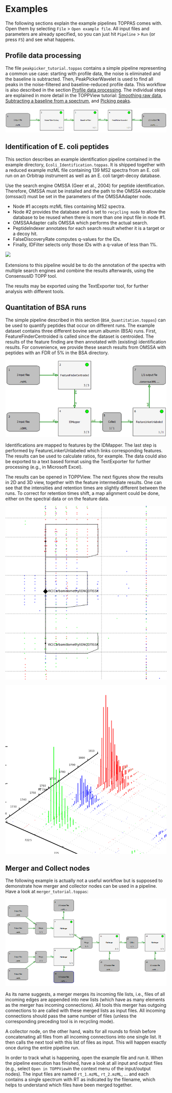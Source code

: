 Examples
========

The following sections explain the example pipelines TOPPAS comes with. Open them by selecting `File` > `Open example file`.
All input files and parameters are already specified, so you can just hit `Pipeline` > `Run` (or press `F5`) and see what
happens.

## Profile data processing

The file `peakpicker_tutorial.toppas` contains  a simple pipeline representing a common use case: starting with profile
data, the noise is eliminated and the baseline is subtracted. Then, PeakPickerWavelet is used to find all peaks in the
noise-filtered and baseline-reduced profile data. This workflow is also described in the section
[Profile data processing](../TOPP/profile-data-processing.md). The individual steps are explained in more detail in the
TOPPView tutorial: [Smoothing raw data](../TOPP/smoothing-raw-data.md), [Subtracting a baseline from a spectrum](../TOPP/subtracting-a-baseline-from-a-spectrum.md), and [Picking peaks](../TOPP/picking-peaks.md).

![](../../images/tutorials/toppas/TOPPAS_example_profile_data_processing.png)

## Identification of E. coli peptides

This section describes an example identification pipeline contained in the example directory, `Ecoli_Identification.toppas`.
It is shipped together with a reduced example mzML file containing 139 MS2 spectra from an E. coli run on an Orbitrap
instrument as well as an E. coli target-decoy database.

Use the search engine OMSSA (Geer et al., 2004) for peptide identification. Therefore, OMSSA must be installed and the
path to the OMSSA executable (omssacl) must be set in the parameters of the OMSSAAdapter node.

- Node #1 accepts mzML files containing MS2 spectra.
- Node #2 provides the database and is set to `recycling mode` to allow the database to be reused when there is more
  than one input file in node #1.
- OMSSAAdapter calls OMSSA which performs the actual search.
- PeptideIndexer annotates for each search result whether it is a target or a decoy hit.
- FalseDiscoveryRate computes q-values for the IDs.
- Finally, IDFilter selects only those IDs with a q-value of less than 1%.

![](../../images/tutorials/toppas/TOPPAS_Ecoli_Identification.png)

Extensions to this pipeline would be to do the annotation of the spectra with multiple search engines and combine the
results afterwards, using the ConsensusID TOPP tool.

The results may be exported using the TextExporter tool, for further analysis with different tools.

## Quantitation of BSA runs

The simple pipeline described in this section (`BSA_Quantitation.toppas`) can be used to quantify peptides that occur
on different runs. The example dataset contains three different bovine serum albumin (BSA) runs. First, FeatureFinderCentroided
is called since the dataset is centroided. The results of the feature finding are then annotated with (existing)
identification results. For convenience, we provide these search results from OMSSA with peptides with an FDR of 5% in
the BSA directory.

![](../../images/tutorials/toppas/TOPPAS_BSA_Quantitation.png)

Identifications are mapped to features by the IDMapper. The last step is performed by FeatureLinkerUnlabeled which links
corresponding features. The results can be used to calculate ratios, for example. The data could also be exported to a
text based format using the TextExporter for further processing (e.g., in Microsoft Excel).

The results can be opened in TOPPView. The next figures show the results in 2D and 3D view, together with the feature
intermediate results. One can see that the intensities and retention times are slightly different between the runs. To
correct for retention times shift, a map alignment could be done, either on the spectral data or on the feature data.

![](../../images/tutorials/toppas/TOPPAS_BSA_results_2d.png)

![](../../images/tutorials/toppas/TOPPAS_BSA_results_3d.png)

## Merger and Collect nodes

The following example is actually not a useful workflow but is supposed to demonstrate how merger and collector nodes
can be used in a pipeline. Have a look at `merger_tutorial.toppas`:

![](../../images/tutorials/toppas/TOPPAS_example_merger.png)

As its name suggests, a merger merges its incoming file lists, i.e., files of all incoming edges are appended into new
lists (which have as many elements as the merger has incoming connections). All tools this merger has outgoing
connections to are called with these merged lists as input files. All incoming connections should pass the same number
of files (unless the corresponding preceding tool is in recycling mode).

A collector node, on the other hand, waits for all rounds to finish before concatenating all files from all incoming
connections into one single list. It then calls the next tool with this list of files as input. This will happen exactly
once during the entire pipeline run.

In order to track what is happening, open the example file and run it. When the pipeline execution has finished, have a
look at all input and output files (e.g., select `Open in TOPPView`in the context menu of the input/output nodes). The
input files are named `rt_1.mzML`, `rt_2.mzML`, ... and each contains a single spectrum with RT as indicated by the filename,
which helps to understand which files have been merged together.
